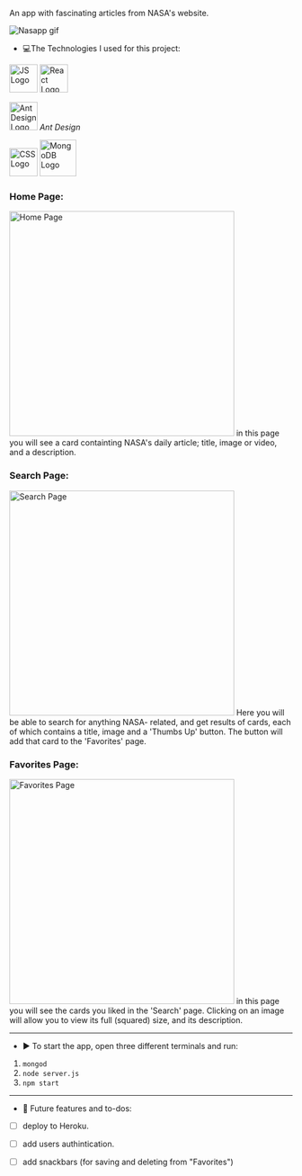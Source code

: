 An app with fascinating  articles from NASA's website.

![Nasapp gif](https://i.giphy.com/media/kbufEzx1qEQ84fHraK/giphy.webp)

- :computer:The Technologies I used for this project:
<img alt="JS Logo" src="https://www.vitoshacademy.com/wp-content/uploads/2015/04/JS.png"  height="50">
<img alt="React Logo" src="https://www.logolynx.com/images/logolynx/e1/e12c387bd8ebccf18a4741b4b83a6d71.png" height="50">

<p>
<img alt= "Ant Design Logo" src="https://gw.alipayobjects.com/zos/rmsportal/rlpTLlbMzTNYuZGGCVYM.png" height="50">
 <em>Ant Design</em>
 </p>
<img alt="CSS Logo" src="https://upload.wikimedia.org/wikipedia/commons/d/d5/CSS3_logo_and_wordmark.svg"  height="50">
<img alt="MongoDB Logo"  src="https://cdn.app.compendium.com/uploads/user/e7c690e8-6ff9-102a-ac6d-e4aebca50425/f4a5b21d-66fa-4885-92bf-c4e81c06d916/Image/e5eee315a17de0d7f56117077eb71fa9/mongo.png" height="65">


 ### Home Page: ###
  <img alt="Home Page" src="https://i.postimg.cc/PfCX64Z2/Home-Page.png" height="400"> 
in this page you will see a card containting NASA's daily article; title, image or video, and a description.
 
  ### Search Page: ###
   <img alt="Search Page" src="https://i.postimg.cc/NF9z1LKk/Search-Page.png" height="400"> 
 Here you will be able to search for anything NASA- related, and get results of cards, each of which contains a title, image and a 'Thumbs Up' button. The button will add that card to the 'Favorites' page.
 
 ### Favorites Page: ###
  <img alt="Favorites Page" src="https://i.postimg.cc/sX0LQ5g2/Favorites-Page.png" height="400"> 
 in this page you will see the cards you liked in the 'Search' page. Clicking on an image will allow you to view its full (squared) size, and its description.
 


---------------------
- :arrow_forward: To start the app, open three different terminals and run:
1.  `mongod`
2.  `node server.js`
3.  `npm start`
---------------------
- :memo: Future features and to-dos:
 - [ ] deploy to Heroku.
 - [ ] add users authintication.
 - [ ] add snackbars (for saving and deleting from "Favorites")

